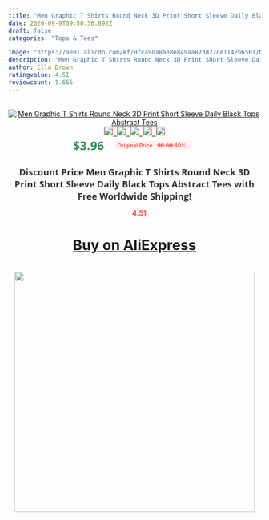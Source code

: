 ```yaml
---
title: "Men Graphic T Shirts Round Neck 3D Print Short Sleeve Daily Black Tops Abstract Tees"
date: 2020-09-9T09:50:36.892Z
draft: false
categories: "Tops & Tees"

image: "https://ae01.alicdn.com/kf/Hfca90a8ae8e849aa873d22ce1142b6501/Men-Graphic-T-Shirts-Round-Neck-3D-Print-Short-Sleeve-Daily-Black-Tops-Abstract-Tees.jpg"
description: "Men Graphic T Shirts Round Neck 3D Print Short Sleeve Daily Black Tops Abstract Tees"
author: Ella Brown
ratingvalue: 4.51
reviewcount: 1.666
---
```

<br>
<div style="text-align: center;">
<a href="https://s.click.aliexpress.com/e/_Aoy2OD" target="_blank" rel="nofollow noopener noreferrer"><img alt="Men Graphic T Shirts Round Neck 3D Print Short Sleeve Daily Black Tops Abstract Tees" class="magnifier-image" src="https://ae01.alicdn.com/kf/Hfca90a8ae8e849aa873d22ce1142b6501/Men-Graphic-T-Shirts-Round-Neck-3D-Print-Short-Sleeve-Daily-Black-Tops-Abstract-Tees.jpg_640x640.jpg">
<br>
<img style="border:1px solid salmon" src="https://ae01.alicdn.com/kf/Hfca90a8ae8e849aa873d22ce1142b6501/Men-Graphic-T-Shirts-Round-Neck-3D-Print-Short-Sleeve-Daily-Black-Tops-Abstract-Tees.jpg_120x120.jpg">&nbsp;&nbsp;<img style="border:1px solid salmon" src="https://ae01.alicdn.com/kf/H06a5b7f94a754b1494599941db3cb917F/Men-Graphic-T-Shirts-Round-Neck-3D-Print-Short-Sleeve-Daily-Black-Tops-Abstract-Tees.jpg_120x120.jpg">&nbsp;&nbsp;<img style="border:1px solid salmon" src="_120x120.jpg">&nbsp;&nbsp;<img style="border:1px solid salmon" src="_120x120.jpg">&nbsp;&nbsp;<img style="border:1px solid salmon" src="_120x120.jpg"></a></div><br0>
<div style="text-align: center;"><span style="background-color: white; border: 0px; box-sizing: border-box; color: seagreen; display: inline-block; font-family: &quot;open sans&quot; , &quot;arial&quot; , &quot;helvetica&quot; , sans-serif , &quot;heiti&quot;; font-size: 24px; font-stretch: inherit; font-weight: 700; line-height: inherit; margin: 0px 10px 0px 0px; padding: 0px; vertical-align: middle;">$3.96 </span>
<span style="background: rgb(255 , 241 , 241); border-radius: 3px; border: 0px; box-sizing: border-box; color: #ff4747; display: inline-block; font-family: inherit; font-size: 12px; font-stretch: inherit; font-style: inherit; font-variant: inherit; font-weight: 600; line-height: inherit; margin: 0px; padding: 2px 5px; transform: scale(0.9); vertical-align: middle;">Original Price : <b style="text-decoration: line-through;">$6.60 </b> 40%&nbsp;&nbsp;</span></div>
<h1 style="color: #333333; display: inline-block; font-family: &quot;open sans&quot; , &quot;arial&quot; , &quot;helvetica&quot; , sans-serif , &quot;heiti&quot;; font-size: 18px; font-stretch: inherit; font-weight: 700; text-align: center;">Discount Price Men Graphic T Shirts Round Neck 3D Print Short Sleeve Daily Black Tops Abstract Tees with Free Worldwide Shipping!</h1>
<div style="color: #ff4747; text-align: center;">
<img src="https://4.bp.blogspot.com/-M0ZcTcb-5uY/XleCXlxnR4I/AAAAAAAAAEc/OrjgMkXV1oMQFaCRZj5HQwOCBcu3w1FegCPcBGAYYCw/s1600/star.png" style="height: 15px;">&nbsp;<b>4.51</b></div>
<div class="button_cont" align="center"><a class="buynow_a" href="https://s.click.aliexpress.com/e/_Aoy2OD" target="_blank" rel="nofollow noopener noreferrer"><H1>Buy on AliExpress</H1></a></div><br>
<div class="separator" style="clear: both; text-align: center;">
<img src="https://lh3.googleusercontent.com/-pTy5HemUv9M/XlePHvY0dAI/AAAAAAAAAE4/0nX5iRUoIWY8eMW9Dpxeirr157OZliDIgCLcBGAsYHQ/s1600/badge.gif" width="480">
</div>
